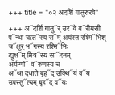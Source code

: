 +++
title = "०२ अदर्शि गातुरुरवे"

+++
अ᳓दर्शि गातु᳓र् उर᳓वे व᳓रीयसी  
प᳓न्था ऋत᳓स्य स᳓म् अयंस्त रश्मि᳓भिश्  
च᳓क्षुर् भ᳓गस्य रश्मि᳓भिः  
द्युक्ष᳓म् मित्र᳓स्य सा᳓दनम्  
अर्यम्णो᳓ व᳓रुणस्य च  
अ᳓था दधाते बृह᳓द् उक्थि᳓यं व᳓य  
उपस्तु᳓त्यम् बृह᳓द् व᳓यः